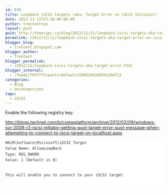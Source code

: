 ```yaml
---
id: 670
title: Loopback iSCSI targets (aka, Target Error on iSCSI Initiator)
date: 2012-11-11T23:38:00-06:00
author: trententtye
layout: post
guid: http://theorypc.ca/blog/2012/11/11/loopback-iscsi-targets-aka-target-error-on-iscsi-initiator/
permalink: /2012/11/11/loopback-iscsi-targets-aka-target-error-on-iscsi-initiator/
blogger_blog:
  - trentent.blogspot.com
blogger_author:
  - Trentent
blogger_permalink:
  - /2012/11/loopback-iscsi-targets-aka-target-error.html
blogger_internal:
  - /feeds/7977773/posts/default/6965345160352284712
categories:
  - Blog
  - Uncategorized
tags:
  - iSCSI
---
```

Enable the following registry key:

<http://blogs.technet.com/b/csstwplatform/archive/2012/02/09/windows-svr-2008-r2-iscsi-initiator-getting-quot-target-error-quot-message-when-attempting-to-connect-to-iscsi-target-on-localhost.aspx>

<div style="background-color: white; color: #333333; font-family: 'Segoe UI', 'Lucida Grande', Verdana, Arial, Helvetica, sans-serif; font-size: 12px; line-height: 18.149999618530273px; list-style-type: disc; margin: 0cm 0cm 0pt;">
  <pre class="lang:reg decode:true ">HKLM\Software\Microsoft\iSCSI Target
Value Name: AllowLoopBack
Type: REG_DWORD
Value: 1 (Default is 0)

This will enable you to connect to your iSCSI target.</pre>
  
  <p>
    &nbsp;
  </p>
</div>

<!-- AddThis Advanced Settings generic via filter on the_content -->

<!-- AddThis Share Buttons generic via filter on the_content -->